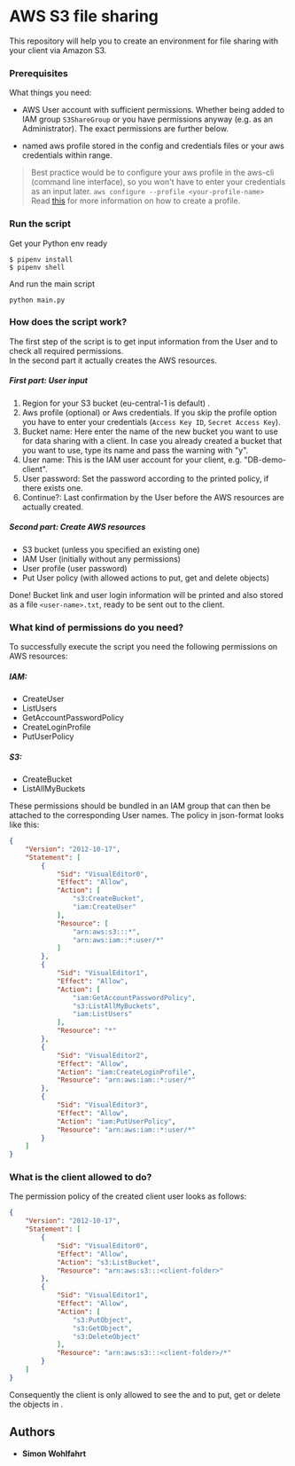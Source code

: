 
# AWS S3 file sharing

This repository will help you to create an environment for file sharing with your client via Amazon S3.

### Prerequisites

What things you need:

- AWS User account with sufficient permissions. Whether being added to IAM group `S3ShareGroup` or you have permissions anyway (e.g. as an Administrator). The exact permissions are further below.

- named aws profile stored in the config and credentials files or your aws credentials within range.

> Best practice would be to configure your aws profile in the aws-cli (command line interface), so you won't have to enter your credentials as an input later.
> `aws configure --profile <your-profile-name>`  
Read [this](https://docs.aws.amazon.com/cli/latest/userguide/cli-multiple-profiles.html) for more information on how to create a profile.


### Run the script

Get your Python env ready
```
$ pipenv install
$ pipenv shell
```

And run the main script  
```
python main.py
```

### How does the script work?

The first step of the script is to get input information from the User and to check all required permissions.  
In the second part it actually creates the AWS resources.

##### First part: User input
1) Region for your S3 bucket (eu-central-1 is default) .  
2) Aws profile (optional) or Aws credentials. If you skip the profile option you have to enter your credentials (`Access Key ID`, `Secret Access Key`).   
3) Bucket name: Here enter the name of the new bucket you want to use for data sharing with a client. In case you already created a bucket that you want to use, type its name and pass the warning with "y".   
4) User name: This is the IAM user account for your client, e.g. "DB-demo-client".   
5) User password: Set the password according to the printed policy, if there exists one.  
6) Continue?: Last confirmation by the User before the AWS resources are actually created.

##### Second part: Create AWS resources 
-   S3 bucket (unless you specified an existing one)   
- IAM User (initially without any permissions)  
- User profile (user password)  
- Put User policy (with allowed actions to put, get and delete objects)   

Done! Bucket link and user login information will be printed and also stored as a file `<user-name>.txt`, ready to be sent out to the client.

### What kind of permissions do you need?
To successfully execute the script you need the following permissions on AWS resources:

##### IAM:       
- CreateUser
- ListUsers
- GetAccountPasswordPolicy
- CreateLoginProfile
- PutUserPolicy

##### S3:            
- CreateBucket
- ListAllMyBuckets

These permissions should be bundled in an IAM group that can then be attached to the corresponding User names.
The policy in json-format looks like this:
```json
{
    "Version": "2012-10-17",
    "Statement": [
        {
            "Sid": "VisualEditor0",
            "Effect": "Allow",
            "Action": [
                "s3:CreateBucket",
                "iam:CreateUser"
            ],
            "Resource": [
                "arn:aws:s3:::*",
                "arn:aws:iam::*:user/*"
            ]
        },
        {
            "Sid": "VisualEditor1",
            "Effect": "Allow",
            "Action": [
                "iam:GetAccountPasswordPolicy",
                "s3:ListAllMyBuckets",
                "iam:ListUsers"
            ],
            "Resource": "*"
        },
        {
            "Sid": "VisualEditor2",
            "Effect": "Allow",
            "Action": "iam:CreateLoginProfile",
            "Resource": "arn:aws:iam::*:user/*"
        },
        {
            "Sid": "VisualEditor3",
            "Effect": "Allow",
            "Action": "iam:PutUserPolicy",
            "Resource": "arn:aws:iam::*:user/*"
        }
    ]
}
```

### What is the client allowed to do?

The permission policy of the created client user looks as follows:
```json
{
    "Version": "2012-10-17",
    "Statement": [
        {
            "Sid": "VisualEditor0",
            "Effect": "Allow",
            "Action": "s3:ListBucket",
            "Resource": "arn:aws:s3:::<client-folder>"
        },
        {
            "Sid": "VisualEditor1",
            "Effect": "Allow",
            "Action": [
                "s3:PutObject",
                "s3:GetObject",
                "s3:DeleteObject"
            ],
            "Resource": "arn:aws:s3:::<client-folder>/*"
        }
    ]
}
```

Consequently the client is only allowed to see the <client-folder> and to put, get or delete the objects in <client-folder>.

## Authors

* **Simon Wohlfahrt** 




